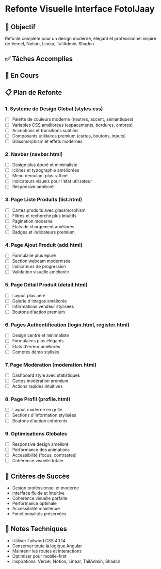 # Refonte Visuelle Interface FotolJaay

## 🎨 Objectif
Refonte complète pour un design moderne, élégant et professionnel inspiré de Vercel, Notion, Linear, TailAdmin, Shadcn.

## ✅ Tâches Accomplies

## 🔄 En Cours

## 📋 Plan de Refonte

### 1. Système de Design Global (styles.css)
- [ ] Palette de couleurs moderne (neutres, accent, sémantiques)
- [ ] Variables CSS améliorées (espacements, bordures, ombres)
- [ ] Animations et transitions subtiles
- [ ] Composants utilitaires premium (cartes, boutons, inputs)
- [ ] Glassmorphism et effets modernes

### 2. Navbar (navbar.html)
- [ ] Design plus épuré et minimaliste
- [ ] Icônes et typographie améliorées
- [ ] Menu déroulant plus raffiné
- [ ] Indicateurs visuels pour l'état utilisateur
- [ ] Responsive amélioré

### 3. Page Liste Produits (list.html)
- [ ] Cartes produits avec glassmorphism
- [ ] Filtres et recherche plus intuitifs
- [ ] Pagination moderne
- [ ] États de chargement améliorés
- [ ] Badges et indicateurs premium

### 4. Page Ajout Produit (add.html)
- [ ] Formulaire plus épuré
- [ ] Section webcam modernisée
- [ ] Indicateurs de progression
- [ ] Validation visuelle améliorée

### 5. Page Détail Produit (detail.html)
- [ ] Layout plus aéré
- [ ] Galerie d'images améliorée
- [ ] Informations vendeur stylisées
- [ ] Boutons d'action premium

### 6. Pages Authentification (login.html, register.html)
- [ ] Design centré et minimaliste
- [ ] Formulaires plus élégants
- [ ] États d'erreur améliorés
- [ ] Comptes démo stylisés

### 7. Page Modération (moderation.html)
- [ ] Dashboard style avec statistiques
- [ ] Cartes modération premium
- [ ] Actions rapides intuitives

### 8. Page Profil (profile.html)
- [ ] Layout moderne en grille
- [ ] Sections d'information stylisées
- [ ] Boutons d'action cohérents

### 9. Optimisations Globales
- [ ] Responsive design amélioré
- [ ] Performance des animations
- [ ] Accessibilité (focus, contrastes)
- [ ] Cohérence visuelle totale

## 🎯 Critères de Succès
- Design professionnel et moderne
- Interface fluide et intuitive
- Cohérence visuelle parfaite
- Performance optimale
- Accessibilité maintenue
- Fonctionnalités préservées

## 📝 Notes Techniques
- Utiliser Tailwind CSS 4.1.14
- Conserver toute la logique Angular
- Maintenir les routes et interactions
- Optimiser pour mobile-first
- Inspirations: Vercel, Notion, Linear, TailAdmin, Shadcn

